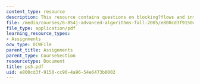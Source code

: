 ```yaml
---
content_type: resource
description: This resource contains questions on blocking?flows and integer?flow.
file: /media/courses/6-854j-advanced-algorithms-fall-2005/e800cd3f9150cc904a9654e6473b0002_ps5.pdf
file_type: application/pdf
learning_resource_types:
- Assignments
ocw_type: OCWFile
parent_title: Assignments
parent_type: CourseSection
resourcetype: Document
title: ps5.pdf
uid: e800cd3f-9150-cc90-4a96-54e6473b0002
---
```

